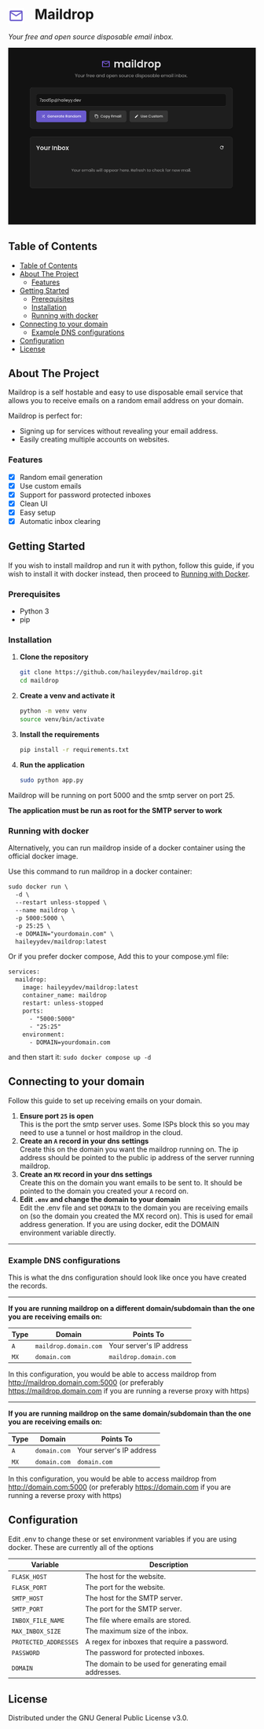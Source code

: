 <h1>
    <img src="pictures/icon.svg" height="32" width="auto" alt="logo" style="vertical-align: middle; margin-right: 15px;">
    Maildrop
</h1>

*Your free and open source disposable email inbox.*

![App Screenshot](pictures/app.png)

## Table of Contents
- [Table of Contents](#table-of-contents)
- [About The Project](#about-the-project)
  - [Features](#features)
- [Getting Started](#getting-started)
  - [Prerequisites](#prerequisites)
  - [Installation](#installation)
  - [Running with docker](#running-with-docker)
- [Connecting to your domain](#connecting-to-your-domain)
  - [Example DNS configurations](#example-dns-configurations)
- [Configuration](#configuration)
- [License](#license)

## About The Project

Maildrop is a self hostable and easy to use disposable email service that allows you to receive emails on a random email address on your domain.  

Maildrop is perfect for:
- Signing up for services without revealing your email address.
- Easily creating multiple accounts on websites.

### Features

- [x] Random email generation
- [x] Use custom emails
- [x] Support for password protected inboxes
- [x] Clean UI
- [x] Easy setup
- [x] Automatic inbox clearing

## Getting Started

If you wish to install maildrop and run it with python, follow this guide, if you wish to install it with docker instead, then proceed to [Running with Docker](#running-with-docker).

### Prerequisites

- Python 3
- pip

### Installation

1.  **Clone the repository**

    ```bash
    git clone https://github.com/haileyydev/maildrop.git
    cd maildrop
    ```

2.  **Create a venv and activate it**

    ```bash
    python -m venv venv
    source venv/bin/activate
    ```

3.  **Install the requirements**

    ```bash
    pip install -r requirements.txt
    ```

4.  **Run the application**

    ```bash
    sudo python app.py
    ```

Maildrop will be running on port 5000 and the smtp server on port 25.

**The application must be run as root for the SMTP server to work**

### Running with docker

Alternatively, you can run maildrop inside of a docker container using the official docker image.

Use this command to run maildrop in a docker container:
```
sudo docker run \
  -d \
  --restart unless-stopped \
  --name maildrop \
  -p 5000:5000 \
  -p 25:25 \
  -e DOMAIN="yourdomain.com" \
  haileyydev/maildrop:latest  
```
Or if you prefer docker compose, Add this to your compose.yml file:
```
services:
  maildrop:
    image: haileyydev/maildrop:latest
    container_name: maildrop
    restart: unless-stopped
    ports:
      - "5000:5000"
      - "25:25"
    environment:
      - DOMAIN=yourdomain.com
```
and then start it: `sudo docker compose up -d`


## Connecting to your domain  

Follow this guide to set up receiving emails on your domain.

1. **Ensure port `25` is open**  
This is the port the smtp server uses. Some ISPs block this so you may need to use a tunnel or host maildrop in the cloud.
2. **Create an `A` record in your dns settings**  
Create this on the domain you want the maildrop running on. The ip address should be pointed to the public ip address of the server running maildrop.
3. **Create an `MX` record in your dns settings**  
Create this on the domain you want emails to be sent to. It should be pointed to the domain you created your `A` record on.
4. **Edit `.env` and change the domain to your domain**  
Edit the .env file and set `DOMAIN` to the domain you are receiving emails on (so the domain you created the MX record on). This is used for email address generation. If you are using docker, edit the DOMAIN environment variable directly.

---

### Example DNS configurations
This is what the dns configuration should look like once you have created the records.

---

**If you are running maildrop on a different domain/subdomain than the one you are receiving emails on:**

| Type | Domain                | Points To                |
| ---- | --------------------- | ------------------------ |
| `A`  | `maildrop.domain.com` | Your server's IP address |
| `MX` | `domain.com`          | `maildrop.domain.com`    |

In this configuration, you would be able to access maildrop from http://maildrop.domain.com:5000 (or preferably https://maildrop.domain.com if you are running a reverse proxy with https)

---

**If you are running maildrop on the same domain/subdomain than the one you are receiving emails on:**

| Type | Domain       | Points To                |
| ---- | ------------ | ------------------------ |
| `A`  | `domain.com` | Your server's IP address |
| `MX` | `domain.com` | `domain.com`             |

In this configuration, you would be able to access maildrop from http://domain.com:5000 (or preferably https://domain.com if you are running a reverse proxy with https)

## Configuration

Edit .env to change these or set environment variables if you are using docker. These are currently all of the options

| Variable              | Description                                           |
| --------------------- | ----------------------------------------------------- |
| `FLASK_HOST`          | The host for the website.                             |
| `FLASK_PORT`          | The port for the website.                             |
| `SMTP_HOST`           | The host for the SMTP server.                         |
| `SMTP_PORT`           | The port for the SMTP server.                         |
| `INBOX_FILE_NAME`     | The file where emails are stored.                     |
| `MAX_INBOX_SIZE`      | The maximum size of the inbox.                        |
| `PROTECTED_ADDRESSES` | A regex for inboxes that require a password.          |
| `PASSWORD`            | The password for protected inboxes.                   |
| `DOMAIN`              | The domain to be used for generating email addresses. |

## License

Distributed under the GNU General Public License v3.0.